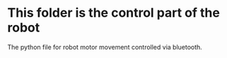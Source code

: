 # This folder is the control part of the robot

The python file for robot motor movement controlled via bluetooth.
